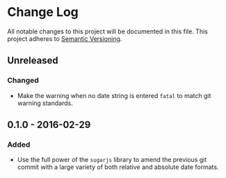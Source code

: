 # Change Log
All notable changes to this project will be documented in this file.
This project adheres to [Semantic Versioning](http://semver.org/).

## Unreleased
### Changed
- Make the warning when no date string is entered `fatal` to match git warning standards.

## 0.1.0 - 2016-02-29
### Added
- Use the full power of the `sugarjs` library to amend the previous git commit with a large variety of both relative and absolute date formats.
